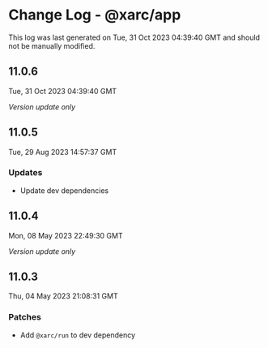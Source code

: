 # Change Log - @xarc/app

This log was last generated on Tue, 31 Oct 2023 04:39:40 GMT and should not be manually modified.

## 11.0.6
Tue, 31 Oct 2023 04:39:40 GMT

_Version update only_

## 11.0.5
Tue, 29 Aug 2023 14:57:37 GMT

### Updates

- Update dev dependencies

## 11.0.4
Mon, 08 May 2023 22:49:30 GMT

_Version update only_

## 11.0.3
Thu, 04 May 2023 21:08:31 GMT

### Patches

- Add `@xarc/run` to dev dependency

